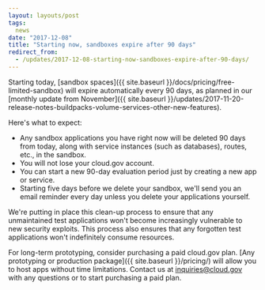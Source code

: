 ```yaml
---
layout: layouts/post
tags:
  news
date: "2017-12-08"
title: "Starting now, sandboxes expire after 90 days"
redirect_from:
  - /updates/2017-12-08-starting-now-sandboxes-expire-after-90-days/
---
```


Starting today, [sandbox spaces]({{ site.baseurl }}/docs/pricing/free-limited-sandbox) will expire automatically every 90 days, as planned in our [monthly update from November]({{ site.baseurl }}/updates/2017-11-20-release-notes-buildpacks-volume-services-other-new-features).

Here's what to expect:

* Any sandbox applications you have right now will be deleted 90 days from today, along with service instances (such as databases), routes, etc., in the sandbox.
* You will not lose your cloud.gov account.
* You can start a new 90-day evaluation period just by creating a new app or service.
* Starting five days before we delete your sandbox, we'll send you an email reminder every day unless you delete your applications yourself.

We're putting in place this clean-up process to ensure that any unmaintained test applications won't become increasingly vulnerable to new security exploits. This process also ensures that any forgotten test applications won't indefinitely consume resources.

For long-term prototyping, consider purchasing a paid cloud.gov plan. [Any prototyping or production package]({{ site.baseurl }}/pricing/) will allow you to host apps without time limitations. Contact us at [inquiries@cloud.gov](mailto:inquiries@cloud.gov) with any questions or to start purchasing a paid plan.
